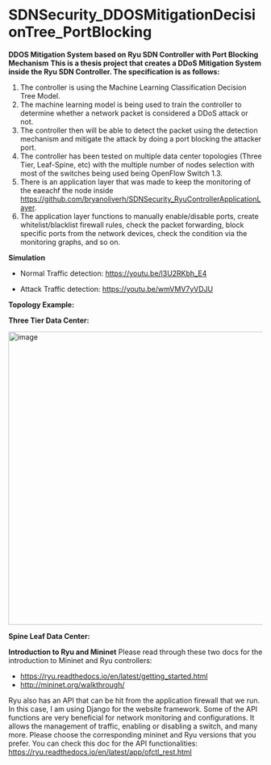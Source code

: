 # SDNSecurity_DDOSMitigationDecisionTree_PortBlocking
**DDOS Mitigation System based on Ryu SDN Controller with Port Blocking Mechanism**
**This is a thesis project that creates a DDoS Mitigation System inside the Ryu SDN Controller. The specification is as follows:**
1. The controller is using the Machine Learning Classification Decision Tree Model.
2. The machine learning model is being used to train the controller to determine whether a network packet is considered a DDoS attack or not.
3. The controller then will be able to detect the packet using the detection mechanism and mitigate the attack by doing a port blocking the attacker port.
4. The controller has been tested on multiple data center topologies (Three Tier, Leaf-Spine, etc) with the multiple number of nodes selection with most of the switches being used being OpenFlow Switch 1.3.
5. There is an application layer that was made to keep the monitoring of the eaeachf the node inside https://github.com/bryanoliverh/SDNSecurity_RyuControllerApplicationLayer.
6. The application layer functions to manually enable/disable ports, create whitelist/blacklist firewall rules, check the packet forwarding, block specific ports from the network devices, check the condition via the monitoring graphs, and so on.

**Simulation**

- Normal Traffic detection: https://youtu.be/l3U2RKbh_E4

- Attack Traffic detection: https://youtu.be/wmVMV7yVDJU

**Topology Example:**


**Three Tier Data Center:**



<img width="580" alt="image" src="https://user-images.githubusercontent.com/74172600/220833702-12118189-d3c9-4625-9e56-08808c9f6f87.png">




**Spine Leaf Data Center:**



**Introduction to Ryu and Mininet**
Please read through these two docs for the introduction to Mininet and Ryu controllers:

- https://ryu.readthedocs.io/en/latest/getting_started.html
- http://mininet.org/walkthrough/

Ryu also has an API that can be hit from the application firewall that we run. In this case, I am using Django for the website framework. Some of the API functions are very beneficial for network monitoring and configurations. It allows the management of traffic, enabling or disabling a switch, and many more. Please choose the corresponding mininet and Ryu versions that you prefer. You can check this doc for the API functionalities: https://ryu.readthedocs.io/en/latest/app/ofctl_rest.html
